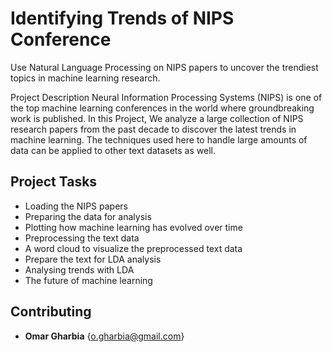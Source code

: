 # Identifying Trends of NIPS Conference
Use Natural Language Processing on NIPS papers to uncover the trendiest topics in machine learning research.

Project Description
Neural Information Processing Systems (NIPS) is one of the top machine learning conferences in the world where groundbreaking work is published. In this Project, We analyze a large collection of NIPS research papers from the past decade to discover the latest trends in machine learning. The techniques used here to handle large amounts of data can be applied to other text datasets as well.

## Project Tasks
* Loading the NIPS papers
* Preparing the data for analysis
* Plotting how machine learning has evolved over time
* Preprocessing the text data
* A word cloud to visualize the preprocessed text data
* Prepare the text for LDA analysis
* Analysing trends with LDA
* The future of machine learning


## Contributing
* **Omar Gharbia** {o.gharbia@gmail.com}
